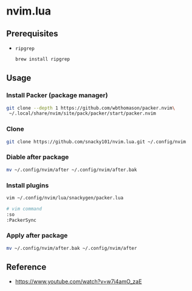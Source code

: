 # nvim.lua

## Prerequisites

- `ripgrep`
  ```bash
  brew install ripgrep
  ```

## Usage

### Install Packer (package manager)

```bash
git clone --depth 1 https://github.com/wbthomason/packer.nvim\
 ~/.local/share/nvim/site/pack/packer/start/packer.nvim
```

### Clone

```bash
git clone https://github.com/snacky101/nvim.lua.git ~/.config/nvim
```

### Diable after package

```bash
mv ~/.config/nvim/after ~/.config/nvim/after.bak
```

### Install plugins

```bash
vim ~/.config/nvim/lua/snackygen/packer.lua
```
```bash
# vim command
:so 
:PackerSync
```

### Apply after package

```bash
mv ~/.config/nvim/after.bak ~/.config/nvim/after
```

## Reference

- https://www.youtube.com/watch?v=w7i4amO_zaE
